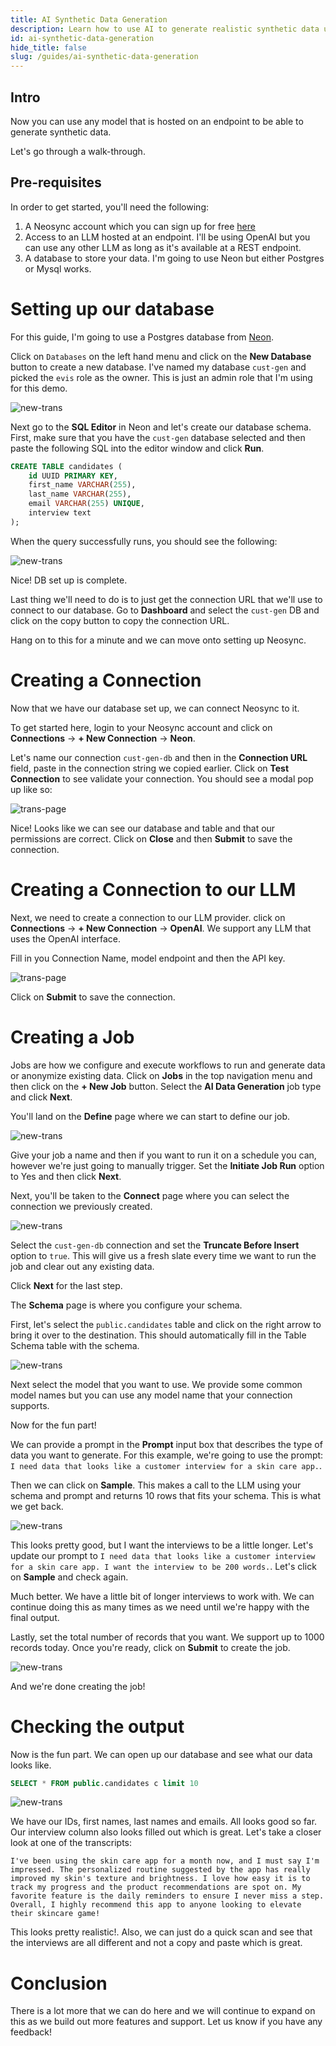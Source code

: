 ```yaml
---
title: AI Synthetic Data Generation
description: Learn how to use AI to generate realistic synthetic data using any LLM provider such as OpenAI, Anthropic, Gemini and more
id: ai-synthetic-data-generation
hide_title: false
slug: /guides/ai-synthetic-data-generation
---
```


## Intro

Now you can use any model that is hosted on an endpoint to be able to generate synthetic data.

Let's go through a walk-through.

## Pre-requisites

In order to get started, you'll need the following:

1. A Neosync account which you can sign up for free [here](https://www.neosync.dev)
2. Access to an LLM hosted at an endpoint. I'll be using OpenAI but you can use any other LLM as long as it's available at a REST endpoint.
3. A database to store your data. I'm going to use Neon but either Postgres or Mysql works.

# Setting up our database

For this guide, I'm going to use a Postgres database from [Neon](https://neon.tech).

Click on `Databases` on the left hand menu and click on the **New Database** button to create a new database. I've named my database `cust-gen` and picked the `evis` role as the owner. This is just an admin role that I'm using for this demo.

![new-trans](/img/cust-gen-db.png)

Next go to the **SQL Editor** in Neon and let's create our database schema. First, make sure that you have the `cust-gen` database selected and then paste the following SQL into the editor window and click **Run**.

```sql
CREATE TABLE candidates (
    id UUID PRIMARY KEY,
    first_name VARCHAR(255),
    last_name VARCHAR(255),
    email VARCHAR(255) UNIQUE,
    interview text
);
```

When the query successfully runs, you should see the following:

![new-trans](/img/cust-gen-db-create.png)

Nice! DB set up is complete.

Last thing we'll need to do is to just get the connection URL that we'll use to connect to our database. Go to **Dashboard** and select the `cust-gen` DB and click on the copy button to copy the connection URL.

Hang on to this for a minute and we can move onto setting up Neosync.

# Creating a Connection

Now that we have our database set up, we can connect Neosync to it.

To get started here, login to your Neosync account and click on **Connections** -> **+ New Connection** -> **Neon**.

Let's name our connection `cust-gen-db` and then in the **Connection URL** field, paste in the connection string we copied earlier. Click on **Test Connection** to see validate your connection. You should see a modal pop up like so:

![trans-page](/img/candidates-table.png)

Nice! Looks like we can see our database and table and that our permissions are correct. Click on **Close** and then **Submit** to save the connection.

# Creating a Connection to our LLM

Next, we need to create a connection to our LLM provider. click on **Connections** -> **+ New Connection** -> **OpenAI**. We support any LLM that uses the OpenAI interface.

Fill in you Connection Name, model endpoint and then the API key.

![trans-page](/img/openaiconn.png)

Click on **Submit** to save the connection.

# Creating a Job

Jobs are how we configure and execute workflows to run and generate data or anonymize existing data. Click on **Jobs** in the top navigation menu and then click on the **+ New Job** button. Select the **AI Data Generation** job type and click **Next**.

You'll land on the **Define** page where we can start to define our job.

![new-trans](/img/cust-gen-define.png)

Give your job a name and then if you want to run it on a schedule you can, however we're just going to manually trigger. Set the **Initiate Job Run** option to Yes and then click **Next**.

Next, you'll be taken to the **Connect** page where you can select the connection we previously created.

![new-trans](/img/llmcon.png)

Select the `cust-gen-db` connection and set the **Truncate Before Insert** option to `true`. This will give us a fresh slate every time we want to run the job and clear out any existing data.

Click **Next** for the last step.

The **Schema** page is where you configure your schema.

First, let's select the `public.candidates` table and click on the right arrow to bring it over to the destination. This should automatically fill in the Table Schema table with the schema.

![new-trans](/img/llmschema.png)

Next select the model that you want to use. We provide some common model names but you can use any model name that your connection supports.

Now for the fun part!

We can provide a prompt in the **Prompt** input box that describes the type of data you want to generate. For this example, we're going to use the prompt: `I need data that looks like a customer interview for a skin care app.`.

Then we can click on **Sample**. This makes a call to the LLM using your schema and prompt and returns 10 rows that fits your schema. This is what we get back.

![new-trans](/img/llmprompt.png)

This looks pretty good, but I want the interviews to be a little longer. Let's update our prompt to `I need data that looks like a customer interview for a skin care app. I want the interview to be 200 words.`. Let's click on **Sample** and check again.

Much better. We have a little bit of longer interviews to work with. We can continue doing this as many times as we need until we're happy with the final output.

Lastly, set the total number of records that you want. We support up to 1000 records today. Once you're ready, click on **Submit** to create the job.

![new-trans](/img/llmprompt2.png)

And we're done creating the job!

# Checking the output

Now is the fun part. We can open up our database and see what our data looks like.

```sql
SELECT * FROM public.candidates c limit 10
```

![new-trans](/img/llmdata.png)

We have our IDs, first names, last names and emails. All looks good so far. Our interview column also looks filled out which is great. Let's take a closer look at one of the transcripts:

```
I've been using the skin care app for a month now, and I must say I'm impressed. The personalized routine suggested by the app has really improved my skin's texture and brightness. I love how easy it is to track my progress and the product recommendations are spot on. My favorite feature is the daily reminders to ensure I never miss a step. Overall, I highly recommend this app to anyone looking to elevate their skincare game!
```

This looks pretty realistic!. Also, we can just do a quick scan and see that the interviews are all different and not a copy and paste which is great.

# Conclusion

There is a lot more that we can do here and we will continue to expand on this as we build out more features and support. Let us know if you have any feedback!
